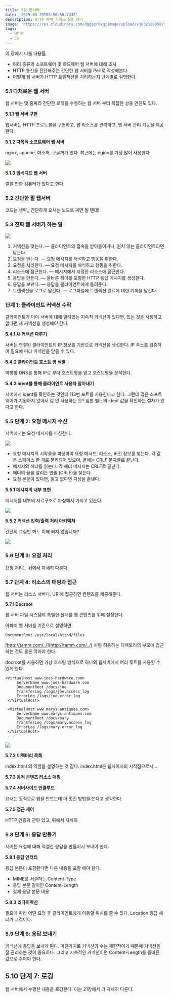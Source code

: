```yaml
---
title: 5장 웹서버
date: '2019-06-29T08:56:56.243Z'
description: HTTP 완벽 가이드 5장 정리
image: 'https://res.cloudinary.com/dgggcrkxq/image/upload/v1632186958/tlog/http-perfect-guide_am6yzc.png'
tags:
  - HTTP
  - CS
---
```


이 장에서 다룰 내용들

- 여러 종류의 소프트웨어 및 하드웨어 웹 서버에 대해 조사
- HTTP 통신을 진단해주는 간단한 웹 서버를 Perl로 작성해본다.
- 어떻게 웹 서버가 HTTP 트랜잭션을 처리하는지 단계별로 설명한다.

### 5.1 다채로운 웹 서버

웹 서버는 몇 줄짜리 간단한 로직을 수행하는 웹 서버 부터 복잡한 상용 엔진도 있다.

**5.1.1 웹 서버 구현**

웹서버는 HTTP 프로토콜을 구현하고, 웹 리소스를 관리하고, 웹 서버 관리 기능을 제공한다. 

**5.1.2 다목적 소프트웨어 웹 서버**

nginx, apache, 마소꺼, 구글꺼가 있다. 최근에는 nginx를 가장 많이 사용한다.

![](https://res.cloudinary.com/dgggcrkxq/image/upload/v1631952575/tlog/_2019-06-24__2-094f59c9-2b42-465c-b986-a8ad93071d66.37.46_vfrpce.png)

**5.1.3 임베디드 웹 서버**

쌀알 만한 컴퓨터가 있다고 한다.

### 5.2 간단한 펄 웹서버

코드는 생략,, 간단하게 요새는 노드로 짜면 될 텐데!

### 5.3 진짜 웹 서버가 하는 일

![](https://res.cloudinary.com/dgggcrkxq/image/upload/v1631952599/tlog/Untitled-e6f2ebb6-3d9f-4855-b9a7-2750f74d96dc_fyjlkz.png)

1. 커넥션을 맺는다. — 클라이언트의 접속을 받아들이거나, 원치 않는 클라이언트라면 닫는다.
2. 요청을 받는다. — 요청 메시지를 해석하고 행동을 취한다.
3. 요청을 처리한다. — 요청 메시지를 해석하고 행동을 취한다.
4. 리소스에 접근한다. — 메시지에서 지정한 리소스에 접근한다.
5. 응답을 만든다. — 올바른 헤더를 포함한 HTTP 응답 메시지를 생성한다.
6. 응답을 보낸다. — 응답을 클라이언트에게 돌려준다.
7. 트랜잭션을 로그로 남긴다. — 로그파일에 트랜잭션 완료에 대한 기록을 남긴다.

### 단계 1: 클라이언트 커넥션 수락

클라이언트가 이미 서버에 대해 열려있는 지속적 커넥션이 있다면, 있는 것을 사용하고 없다면 새 커넥션을 생성해야 한다.

**5.4.1 새 커넥션 다루기**

서버는 연결된 클라이언트의 IP 정보를 기반으로 커넥션을 생성한다. IP 주소를 검증하여 필요에 따라 커넥션을 닫을 수 있다.

**5.4.2 클라이언트 호스트 명 식별**

역방향 DNS를 통해 IP로 부터 호스트명을 얻고 호스트명을 분석한다.

**5.4.3 ident를 통해 클라이언트 사용자 알아내기**

서버에서 ident를 확인하는 것인데 113번 포트를 사용한다고 한다. 그런데 많은 소프트웨어가 지원하지 않아서 잘 안 사용하는 듯? 암튼 별도의 ident 값을 확인하는 절차가 있다고 한다.

### 5.5 단계 2: 요청 메시지 수신

서버에서는 요청 메시지를 파싱한다.

![](https://res.cloudinary.com/dgggcrkxq/image/upload/v1631952596/tlog/Untitled-1003319b-6b36-4a9a-bc41-ec357799a459_ioq04g.png)

- 요청 메시지의 시작줄을 파싱하여 요청 메서드, 리소스, 버전 정보를 찾는다. 각 값은 스페이스 한 개로 분리되어 있으며, 끝에는 CRLF 문자열로 끝난다.
- 메시지의 헤더를 읽는다. 각 헤더 메시지는 CRLF로 끝난다.
- 헤더의 끝을 알리는 빈줄 (CRLF)을 찾는다.
- 요청 본문이 있다면, 읽고 없다면 파싱을 끝낸다.

**5.5.1 메시지의 내부 표현**

메시지를 내부의 자료구조로 파싱해서 가지고 있는다.

![](https://res.cloudinary.com/dgggcrkxq/image/upload/v1631952593/tlog/Untitled-7b7220d4-d7d9-4e8c-b71e-3d202ab260e1_utfafx.png)

**5.5.2 커넥션 입력/출력 처리 아키텍쳐**

간단히 그림만 봐도 이해 되지 않습니까?

![](https://res.cloudinary.com/dgggcrkxq/image/upload/v1631952588/tlog/Untitled-1ca30496-1c21-4ddc-943c-4659b6c7b0c9_fk6sgb.png)

### 5.6 단계 3: 요청 처리

요청 처리는 뒤에서 자세히 다룬다.

### 5.7 단계 4: 리소스의 매핑과 접근

웹 서버는 리소스 서버다. URI에 접근하면 컨텐츠를 제공해준다.

**5.7.1 Docroot**

웹 서버 파일 시스템의 특별한 폴더를 웹 콘텐츠를 위해 설정한다.

아파치 웹 서버를 기준으로 설명하면

    DocumentRoot /usr/local/httpd/files

[http://tamm.com/../](http://tamm.com/../) 처럼 허용하는 디렉토리의 부모에 접근하는 것도 물론 막아야 한다.

docroot를 사용하면 가상 호스팅 방식으로 하나의 웹서버에서 여러 루트를 사용할 수 있게 한다.

    <VirtualHost www.joes-hardware.com> 
    	 ServerName www.joes-hardware.com 
    	 DocumentRoot /docs/joe 
    	 TransferLog /logs/joe.access_log 
    	 ErrorLog /logs/joe.error_log 
     </VirtualHost> 
     
     <VirtualHost www.marys-antiques.com> 
    	 ServerName www.marys-antiques.com 
    	 DocumentRoot /docs/mary 
    	 TransferLog /logs/mary.access_log 
    	 ErrorLog /logs/mary.error_log 
     </VirtualHost> 
     ...

![](https://res.cloudinary.com/dgggcrkxq/image/upload/v1631952594/tlog/Untitled-68be840e-cfa3-4ccf-8d7d-a123e2ee7885_jsmxr2.png)

**5.7.2 디렉터리 목록**

index.html 의 역할을 설명하는 것 같다. index.html은 웹페이지의 시작점으로서...

**5.7.3 동적 콘텐츠 리소스 매핑**

**5.7.4 서버사이드 인클루드**

요새는 동적으로 웹을 만드는데 더 멋진 방법을 쓴다고 생각한다.

**5.7.5 접근 제어**

HTTP 인증과 관련 있고, 뒤에서 자세히

### 5.8 단계 5: 응답 만들기

서버는 요청에 대해 적절한 응답을 만들어서 보내야 한다.

**5.8.1 응답 엔터티**

응답 본문이 포함된다면 다음 내용을 포함 해야 한다.

- MIME를 서술하는 Content-Type
- 응답 본문 길이인 Content-Length
- 실제 응답 본문 내용

**5.8.3 리다이렉션**

필요에 따라 어떤 요청 후 클라이언트에게 이동할 위치를 줄 수 있다. Location 응답 헤더가 그것이다.

### 5.9 단계 6: 응답 보내기

커넥션에 응답을 보내게 된다. 마찬가지로 커넥션의 수는 제한적이기 때문에 커넥션을 잘 관리하는 것이 중요하다. 그리고 지속적인 커넥션이면 Content-Length를 올바른 값으로 주어야 한다.

## 5.10 단계 7: 로깅

웹 서버에서 수행한 내용을 로깅한다. 이는 21장에서 더 자세히 다룬다.